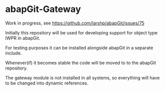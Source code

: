 # abapGit-Gateway
Work in progress, see https://github.com/larshp/abapGit/issues/75

Initially this repository will be used for developing support for object type IWPR in abapGit.

For testing purposes it can be installed alongside abapGit in a separate include.

Whenever(if) it becomes stable the code will be moved to to the abapGit repository. 

The gateway module is not installed in all systems, so everything will have to be changed into dynamic references.
